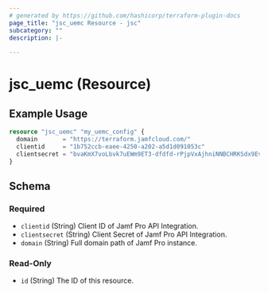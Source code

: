 ```yaml
---
# generated by https://github.com/hashicorp/terraform-plugin-docs
page_title: "jsc_uemc Resource - jsc"
subcategory: ""
description: |-
  
---
```


# jsc_uemc (Resource)



## Example Usage

```terraform
resource "jsc_uemc" "my_uemc_config" {
  domain       = "https://terraform.jamfcloud.com/"
  clientid     = "1b752ccb-eaee-4250-a202-a5d1d091053c"
  clientsecret = "bvaKmX7voLbvk7uEWm9ET3-dfdfd-rPjpVxAjhniNNBCHRKSdx9EvRGKZmHp66jB"
}
```

<!-- schema generated by tfplugindocs -->
## Schema

### Required

- `clientid` (String) Client ID of Jamf Pro API Integration.
- `clientsecret` (String) Client Secret of Jamf Pro API Integration.
- `domain` (String) Full domain path of Jamf Pro instance.

### Read-Only

- `id` (String) The ID of this resource.
